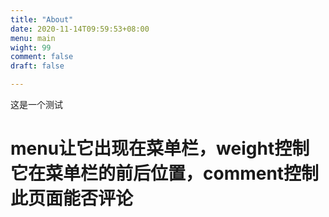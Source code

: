 ```yaml
---
title: "About"
date: 2020-11-14T09:59:53+08:00
menu: main
wight: 99
comment: false
draft: false

---
```


这是一个测试

# menu让它出现在菜单栏，weight控制它在菜单栏的前后位置，comment控制此页面能否评论
